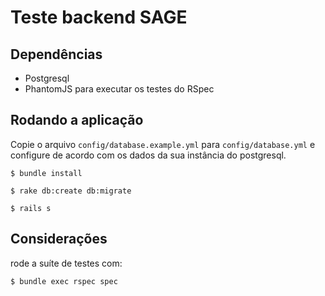 # Teste backend SAGE

## Dependências

* Postgresql
* PhantomJS para executar os testes do RSpec

## Rodando a aplicação
Copie o arquivo `config/database.example.yml` para `config/database.yml` e configure de acordo com os dados da sua instância do postgresql.

`$ bundle install`

`$ rake db:create db:migrate`

`$ rails s`

## Considerações

rode a suíte de testes com:

`$ bundle exec rspec spec`